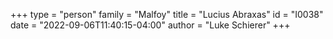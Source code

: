 +++
type = "person"
family = "Malfoy"
title = "Lucius Abraxas"
id = "I0038"
date = "2022-09-06T11:40:15-04:00"
author = "Luke Schierer"
+++
